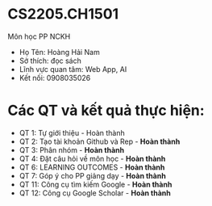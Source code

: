 # CS2205.CH1501
Môn học PP NCKH
- Họ Tên: Hoàng Hải Nam
- Sở thích: đọc sách
- Lĩnh vực quan tâm: Web App, AI
- Kết nối: 0908035026

# Các QT và kết quả thực hiện:
- QT 1: Tự giới thiệu - Hoàn thành
- QT 2: Tạo tài khoản Github và Rep - **Hoàn thành**
- QT 3: Phân nhóm - **Hoàn thành**
- QT 4: Đặt câu hỏi về môn học - **Hoàn thành**
- QT 6: LEARNING OUTCOMES - **Hoàn thành**
- QT 7: Góp ý cho PP giảng dạy - **Hoàn thành**
- QT 11: Công cụ tìm kiếm Google - **Hoàn thành**
- QT 12: Công cụ Google Scholar - **Hoàn thành**
